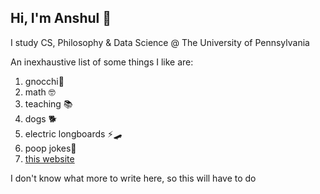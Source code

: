 ## Hi, I'm Anshul 👋

I study CS, Philosophy & Data Science @ The University of Pennsylvania

An inexhaustive list of some things I like are: 
1. gnocchi🥔
2. math 🤓
3. teaching 📚
4. dogs 🐕
5. electric longboards ⚡🛹
6. poop jokes💩
7. [this website](https://www.youtube.com/watch?v=oHg5SJYRHA0)

I don't know what more to write here, so this will have to do

<!--
**anshultripathi2699/anshultripathi2699** is a ✨ _special_ ✨ repository because its `README.md` (this file) appears on your GitHub profile.

Here are some ideas to get you started:

- 🔭 I’m currently working on ...
- 🌱 I’m currently learning ...
- 👯 I’m looking to collaborate on ...
- 🤔 I’m looking for help with ...
- 💬 Ask me about ...
- 📫 How to reach me: ...
- 😄 Pronouns: ...
- ⚡ Fun fact: ...
-->
